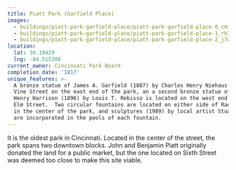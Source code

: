 ```yaml
---
title: Piatt Park (Garfield Place)
images:
  - buildings/piatt-park-garfield-place/piatt-park-garfield-place-0_cmikj5
  - buildings/piatt-park-garfield-place/piatt-park-garfield-place-1_rh7xfr
  - buildings/piatt-park-garfield-place/piatt-park-garfield-place-2_j7wf7l
location:
  lat: 39.10429
  lng: -84.515388
current_owner: Cincinnati Park Board
completion_date: '1817'
unique_features: >-
  A bronze statue of James A. Garfield (1887) by Charles Henry Niehaus faces
  Vine Street on the east end of the park, an a second bronze statue of William
  Henry Harrison (1896) by Louis T. Rebisso is located on the west end facing
  Elm Street.  Two circular fountains are located on either side of Race Street
  in the center of the park, and sculptures (1989) by local artist Stuart Fink
  are incorporated in the pools of each fountain.
---
```


It is the oldest park in Cincinnati. Located in the center of the street, the park spans two downtown blocks. John and Benjamin Piatt originally donated the land for a public market, but the one located on Sixth Street was deemed too close to make this site viable.
